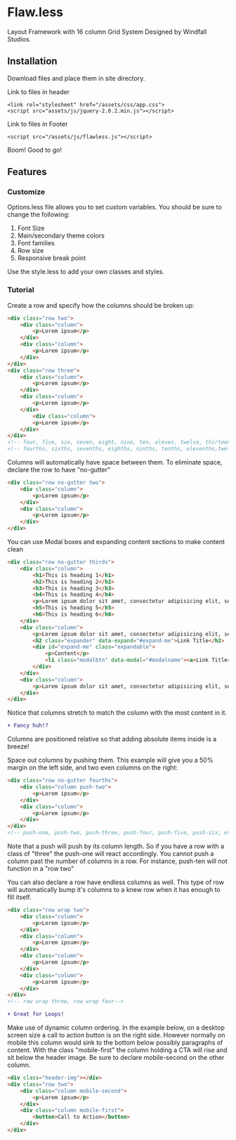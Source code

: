 # Flaw.less
Layout Framework with 16 column Grid System Designed by Windfall Studios.

## Installation

Download files and place them in site directory.

Link to files in header

```shell
<link rel="stylesheet" href="/assets/css/app.css">
<script src="assets/js/jquery-2.0.2.min.js"></script>
```

Link to files in Footer

```shell
<script src="/assets/js/flawless.js"></script>
```

Boom! Good to go!


## Features

### Customize

Options.less file allows you to set custom variables. You should be sure to change the following:

1. Font Size
2. Main/secondary theme colors
3. Font families
4. Row size
5. Responsive break point

Use the style.less to add your own classes and styles. 

### Tutorial

Create a row and specify how the columns should be broken up:

```html
<div class="row two">
	<div class="column">
		<p>Lorem ipsum</p>
	</div>
	<div class="column">
		<p>Lorem ipsum</p>
	</div>
</div>
<div class="row three">
	<div class="column">
		<p>Lorem ipsum</p>
	</div>
	<div class="column">
		<p>Lorem ipsum</p>
	</div>
      	<div class="column">
		<p>Lorem ipsum</p>
	</div>
</div>
<!-- four, five, six, seven, eight, nine, ten, eleven, twelve, thirteen, fourteen, fifteen, sixteen-->
<!-- fourths, sixths, sevenths, eighths, ninths, tenths, elevenths,twelfths, etc can also be used -->
```

Columns will automatically have space between them. To eliminate space, declare the row to have "no-gutter"

```html
<div class="row no-gutter two">
	<div class="column">
		<p>Lorem ipsum</p>
	</div>
	<div class="column">
		<p>Lorem ipsum</p>
	</div>
</div>
```

You can use Modal boxes and expanding content sections to make content clean

```html
<div class="row no-gutter thirds">
	<div class="column">
		<h1>This is heading 1</h1>
		<h2>This is heading 2</h2>
		<h3>This is heading 3</h3>
		<h4>This is heading 4</h4>
		<p>Lorem ipsum dolor sit amet, consectetur adipisicing elit, sed do eiusmod tempor incididunt ut labore et dolore magna aliqua. Ut enim ad minim veniam, quis nostrud exercitation ullamco laboris nisi ut aliquip ex ea commodo consequat.</p>
		<h5>This is heading 5</h5>
		<h6>This is heading 6</h6>
	</div>
	<div class="column">
		<p>Lorem ipsum dolor sit amet, consectetur adipisicing elit, sed do eiusmod tempor incididunt ut labore et dolore magna aliqua. Ut enim ad minim veniam, quis nostrud exercitation ullamco laboris nisi ut aliquip ex ea commodo consequat. Duis aute irure dolor in reprehenderit in voluptate velit esse cillum dolore eu fugiat nulla pariatur. Excepteur sint occaecat cupidatat non proident, sunt in culpa qui officia deserunt mollit anim id est laborum.</p>
		<h2 class="expander" data-expand="#expand-me">Link Title</h2>
		<div id="expand-me" class="expandable">
			<p>Content</p>
			<li class="modalbtn" data-modal="#modalname"><a>Link Title</a></li>
		</div>
	</div>
	<div class="column">
		<p>Lorem ipsum dolor sit amet, consectetur adipisicing elit, sed do eiusmod tempor incididunt ut labore et dolore magna aliqua. Ut enim ad minim veniam, quis nostrud exercitation ullamco laboris nisi ut aliquip ex ea commodo consequat.</p>
	</div>
</div>
```

Notice that columns stretch to match the column with the most content in it. 
```diff 
+ Fancy huh!?
```

Columns are positioned relative so that adding absolute items inside is a breeze!

Space out columns by pushing them. This example will give you a 50% margin on the left side, and two even columns on the right:

```html
<div class="row no-gutter fourths">
	<div class="column push-two">
		<p>Lorem ipsum</p>
	</div>
	<div class="column">
		<p>Lorem ipsum</p>
	</div>
</div>
<!-- push-one, push-two, push-three, push-four, push-five, push-six, etc -->
```

Note that a push will push by its column length. So if you have a row with a class of "three" the push-one will react accordingly.
You cannot push a column past the number of columns in a row. For instance, push-ten will not function in a "row two"

You can also declare a row have endless columns as well. This type of row will automatically bump it's columns to a knew row when it has enough to fill itself.

```html
<div class="row wrap two">
	<div class="column">
		<p>Lorem ipsum</p>
	</div>
	<div class="column">
		<p>Lorem ipsum</p>
	</div>
	<div class="column">
		<p>Lorem ipsum</p>
	</div>
	<div class="column">
		<p>Lorem ipsum</p>
	</div>
</div>
<!-- row wrap three, row wrap four-->
```
```diff
+ Great for Loops!
```

Make use of dynamic column ordering. In the example below, on a desktop screen size a call to action button is on the right side. However normally on mobile this column would sink to the bottom below possibly paragraphs of content. With the class "mobile-first" the column holding a CTA will rise and sit below the header image. Be sure to declare mobile-second on the other column.

```html
<div class="header-img"></div>
<div class="row two">
	<div class="column mobile-second">
		<p>Lorem ipsum</p>
	</div>
	<div class="column mobile-first">
		<button>Call to Action</button>
	</div>
</div>
```
